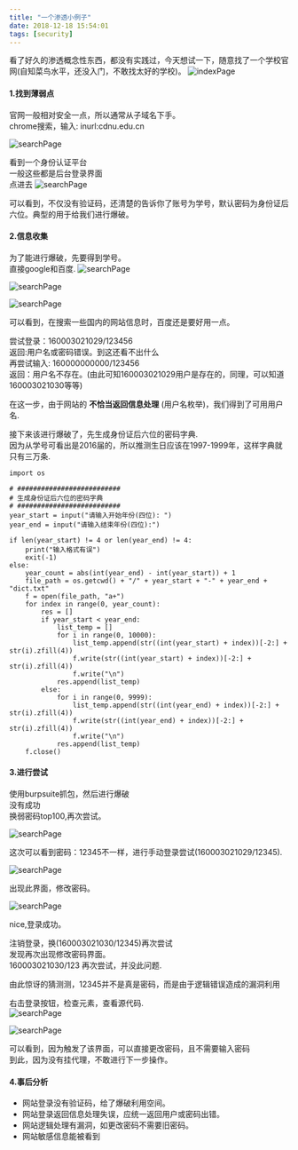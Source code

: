 ```yaml
---
title: "一个渗透小例子"
date: 2018-12-18 15:54:01
tags: [security]
---
```


看了好久的渗透概念性东西，都没有实践过，今天想试一下，随意找了一个学校官网(自知菜鸟水平，还没入门，不敢找太好的学校)。
![indexPage](../../../images/security/example/index_page.png)

#### 1.找到薄弱点
官网一般相对安全一点，所以通常从子域名下手。<br>
chrome搜索，输入: inurl:cdnu.edu.cn

![searchPage](../../../images/security/example/search_page.png)

看到一个身份认证平台<br>
一般这些都是后台登录界面<br>
点进去
![searchPage](../../../images/security/example/login_page.png)

可以看到，不仅没有验证码，还清楚的告诉你了账号为学号，默认密码为身份证后六位。典型的用于给我们进行爆破。

#### 2.信息收集
为了能进行爆破，先要得到学号。<br>
直接google和百度.
![searchPage](../../../images/security/example/studentid_search_01.png)

![searchPage](../../../images/security/example/studentid_search_02.png)

![searchPage](../../../images/security/example/studentid_search_03.png)

可以看到，在搜索一些国内的网站信息时，百度还是要好用一点。<br>

尝试登录：160003021029/123456<br>
返回:用户名或密码错误。到这还看不出什么<br>
再尝试输入: 160000000000/123456<br>
返回：用户名不存在。(由此可知160003021029用户是存在的，同理，可以知道160003021030等等)<br>

在这一步，由于网站的 <strong>不恰当返回信息处理</strong> (用户名枚举)，我们得到了可用用户名.<br>

接下来该进行爆破了，先生成身份证后六位的密码字典.<br>
因为从学号可看出是2016届的，所以推测生日应该在1997-1999年，这样字典就只有三万条.
```
import os

# ##########################
# 生成身份证后六位的密码字典
# ##########################
year_start = input("请输入开始年份(四位): ")
year_end = input("请输入结束年份(四位):")

if len(year_start) != 4 or len(year_end) != 4:
    print("输入格式有误")
    exit(-1)
else:
    year_count = abs(int(year_end) - int(year_start)) + 1
    file_path = os.getcwd() + "/" + year_start + "-" + year_end + "dict.txt"
    f = open(file_path, "a+")
    for index in range(0, year_count):
        res = []
        if year_start < year_end:
            list_temp = []
            for i in range(0, 10000):
                list_temp.append(str((int(year_start) + index))[-2:] + str(i).zfill(4))
                f.write(str((int(year_start) + index))[-2:] + str(i).zfill(4))
                f.write("\n")
            res.append(list_temp)
        else:
            for i in range(0, 9999):
                list_temp.append(str((int(year_end) + index))[-2:] + str(i).zfill(4))
                f.write(str((int(year_end) + index))[-2:] + str(i).zfill(4))
                f.write("\n")
            res.append(list_temp)
    f.close()
```
#### 3.进行尝试
使用burpsuite抓包，然后进行爆破<br>
没有成功<br>
换弱密码top100,再次尝试。<br>

![searchPage](../../../images/security/example/password_success.png)

这次可以看到密码：12345不一样，进行手动登录尝试(160003021029/12345).

![searchPage](../../../images/security/example/password_modify.png)

出现此界面，修改密码。

![searchPage](../../../images/security/example/login_success.png)

nice,登录成功。<br>

注销登录，换(160003021030/12345)再次尝试<br>
发现再次出现修改密码界面。<br>
160003021030/123 再次尝试，并没此问题.<br>


由此惊讶的猜测测，12345并不是真是密码，而是由于逻辑错误造成的漏洞利用<br>


右击登录按钮，检查元素，查看源代码.<br>
![searchPage](../../../images/security/example/code_logic.png)

![searchPage](../../../images/security/example/code_logic_02.png)

可以看到，因为触发了该界面，可以直接更改密码，且不需要输入密码<br>
到此，因为没有挂代理，不敢进行下一步操作。

#### 4.事后分析
- 网站登录没有验证码，给了爆破利用空间。<br>
- 网站登录返回信息处理失误，应统一返回用户或密码出错。<br>
- 网站逻辑处理有漏洞，如更改密码不需要旧密码。<br>
- 网站敏感信息能被看到<br>

